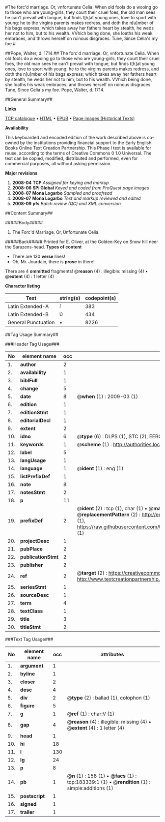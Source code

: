 #The forc'd marriage. Or, vnfortunate Celia. When old fools do a wooing go to those who are young-girls, they court their cruel foes, the old man sees he can't prevail with tongue, but finds t[h]at young ones, love to sport with young: he to the virgins parents makes redress, and doth the n[u]mber of his bags express; which takes away her fathers heart by stealth, he weds her not to him, but to his wealth. VVhich being done, she loaths his weak embraces, and throws herself on ruinous disgraces. Tune, Since Celia's my foe.#

##Pope, Walter, d. 1714.##
The forc'd marriage. Or, vnfortunate Celia. When old fools do a wooing go to those who are young-girls, they court their cruel foes, the old man sees he can't prevail with tongue, but finds t[h]at young ones, love to sport with young: he to the virgins parents makes redress, and doth the n[u]mber of his bags express; which takes away her fathers heart by stealth, he weds her not to him, but to his wealth. VVhich being done, she loaths his weak embraces, and throws herself on ruinous disgraces. Tune, Since Celia's my foe.
Pope, Walter, d. 1714.

##General Summary##

**Links**

[TCP catalogue](http://www.ota.ox.ac.uk/tcp/)  • 
[HTML](http://tei.it.ox.ac.uk/tcp/Texts-HTML/free/B04/B04784.html)  • 
[EPUB](http://tei.it.ox.ac.uk/tcp/Texts-EPUB/free/B04/B04784.epub) • 
[Page images (Historical Texts)](https://data.historicaltexts.jisc.ac.uk/view?pubId=eebo-99887696e&pageId=eebo-99887696e-183339-1)

**Availability**

This keyboarded and encoded edition of the
	       work described above is co-owned by the institutions
	       providing financial support to the Early English Books
	       Online Text Creation Partnership. This Phase I text is
	       available for reuse, according to the terms of Creative
	       Commons 0 1.0 Universal. The text can be copied,
	       modified, distributed and performed, even for
	       commercial purposes, all without asking permission.

**Major revisions**

1. __2008-04__ __TCP__ *Assigned for keying and markup*
1. __2008-06__ __SPi Global__ *Keyed and coded from ProQuest page images*
1. __2008-07__ __Mona Logarbo__ *Sampled and proofread*
1. __2008-07__ __Mona Logarbo__ *Text and markup reviewed and edited*
1. __2008-09__ __pfs__ *Batch review (QC) and XML conversion*

##Content Summary##

#####Body#####

1. The Forc'd Marriage. Or, Ʋnfortunate Celia.

#####Back#####
Printed for E. Oliver, at the Golden-Key on Snow hill neer the Sarazens-head.
**Types of content**

  * There are 130 **verse** lines!
  * Oh, Mr. Jourdain, there is **prose** in there!

There are 4 **ommitted** fragments! 
 @__reason__ (4) : illegible: missing (4)  •  @__extent__ (4) : 1 letter (4)

**Character listing**


|Text|string(s)|codepoint(s)|
|---|---|---|
|Latin Extended-A|ſ|383|
|Latin Extended-B|Ʋ|434|
|General Punctuation|•|8226|

##Tag Usage Summary##

###Header Tag Usage###

|No|element name|occ|attributes|
|---|---|---|---|
|1.|__author__|2||
|2.|__availability__|1||
|3.|__biblFull__|1||
|4.|__change__|5||
|5.|__date__|8| @__when__ (1) : 2009-03 (1)|
|6.|__edition__|1||
|7.|__editionStmt__|1||
|8.|__editorialDecl__|1||
|9.|__extent__|2||
|10.|__idno__|6| @__type__ (6) : DLPS (1), STC (2), EEBO-CITATION (1), PROQUEST (1), VID (1)|
|11.|__keywords__|1| @__scheme__ (1) : http://authorities.loc.gov/ (1)|
|12.|__label__|5||
|13.|__langUsage__|1||
|14.|__language__|1| @__ident__ (1) : eng (1)|
|15.|__listPrefixDef__|1||
|16.|__note__|8||
|17.|__notesStmt__|2||
|18.|__p__|11||
|19.|__prefixDef__|2| @__ident__ (2) : tcp (1), char (1)  •  @__matchPattern__ (2) : ([0-9\-]+):([0-9IVX]+) (1), (.+) (1)  •  @__replacementPattern__ (2) : http://eebo.chadwyck.com/downloadtiff?vid=$1&page=$2 (1), https://raw.githubusercontent.com/textcreationpartnership/Texts/master/tcpchars.xml#$1 (1)|
|20.|__projectDesc__|1||
|21.|__pubPlace__|2||
|22.|__publicationStmt__|2||
|23.|__publisher__|2||
|24.|__ref__|2| @__target__ (2) : https://creativecommons.org/publicdomain/zero/1.0/ (1), http://www.textcreationpartnership.org/docs/. (1)|
|25.|__seriesStmt__|1||
|26.|__sourceDesc__|1||
|27.|__term__|4||
|28.|__textClass__|1||
|29.|__title__|3||
|30.|__titleStmt__|2||


###Text Tag Usage###

|No|element name|occ|attributes|
|---|---|---|---|
|1.|__argument__|1||
|2.|__byline__|1||
|3.|__closer__|2||
|4.|__desc__|4||
|5.|__div__|2| @__type__ (2) : ballad (1), colophon (1)|
|6.|__figure__|5||
|7.|__g__|1| @__ref__ (1) : char:V (1)|
|8.|__gap__|4| @__reason__ (4) : illegible: missing (4)  •  @__extent__ (4) : 1 letter (4)|
|9.|__head__|1||
|10.|__hi__|18||
|11.|__l__|130||
|12.|__lg__|24||
|13.|__p__|8||
|14.|__pb__|1| @__n__ (1) : 158 (1)  •  @__facs__ (1) : tcp:183339:1 (1)  •  @__rendition__ (1) : simple:additions (1)|
|15.|__postscript__|1||
|16.|__signed__|1||
|17.|__trailer__|1||
